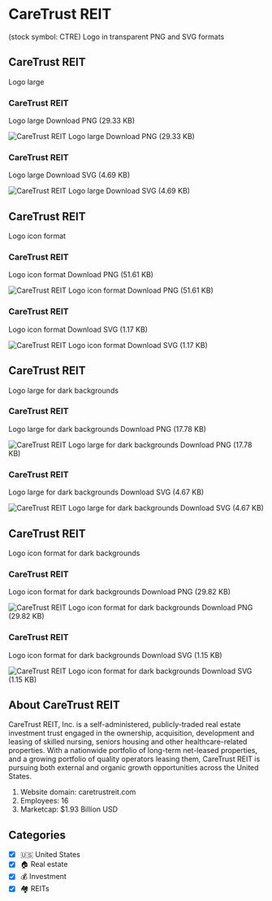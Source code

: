 # CareTrust REIT
 (stock symbol: CTRE) Logo in transparent PNG and SVG formats

## CareTrust REIT
 Logo large

### CareTrust REIT
 Logo large Download PNG (29.33 KB)

![CareTrust REIT
 Logo large Download PNG (29.33 KB)](/img/orig/CTRE_BIG-21e012d1.png)

### CareTrust REIT
 Logo large Download SVG (4.69 KB)

![CareTrust REIT
 Logo large Download SVG (4.69 KB)](/img/orig/CTRE_BIG-20e40e6c.svg)

## CareTrust REIT
 Logo icon format

### CareTrust REIT
 Logo icon format Download PNG (51.61 KB)

![CareTrust REIT
 Logo icon format Download PNG (51.61 KB)](/img/orig/CTRE-443f2854.png)

### CareTrust REIT
 Logo icon format Download SVG (1.17 KB)

![CareTrust REIT
 Logo icon format Download SVG (1.17 KB)](/img/orig/CTRE-b5ec2fbe.svg)

## CareTrust REIT
 Logo large for dark backgrounds

### CareTrust REIT
 Logo large for dark backgrounds Download PNG (17.78 KB)

![CareTrust REIT
 Logo large for dark backgrounds Download PNG (17.78 KB)](/img/orig/CTRE_BIG.D-beddd26d.png)

### CareTrust REIT
 Logo large for dark backgrounds Download SVG (4.67 KB)

![CareTrust REIT
 Logo large for dark backgrounds Download SVG (4.67 KB)](/img/orig/CTRE_BIG.D-e4c8abdb.svg)

## CareTrust REIT
 Logo icon format for dark backgrounds

### CareTrust REIT
 Logo icon format for dark backgrounds Download PNG (29.82 KB)

![CareTrust REIT
 Logo icon format for dark backgrounds Download PNG (29.82 KB)](/img/orig/CTRE.D-6b557865.png)

### CareTrust REIT
 Logo icon format for dark backgrounds Download SVG (1.15 KB)

![CareTrust REIT
 Logo icon format for dark backgrounds Download SVG (1.15 KB)](/img/orig/CTRE.D-1cee3793.svg)

## About CareTrust REIT


CareTrust REIT, Inc. is a self-administered, publicly-traded real estate investment trust engaged in the ownership, acquisition, development and leasing of skilled nursing, seniors housing and other healthcare-related properties. With a nationwide portfolio of long-term net-leased properties, and a growing portfolio of quality operators leasing them, CareTrust REIT is pursuing both external and organic growth opportunities across the United States.

1. Website domain: caretrustreit.com
2. Employees: 16
3. Marketcap: $1.93 Billion USD


## Categories
- [x] 🇺🇸 United States
- [x] 🏠 Real estate
- [x] 💰 Investment
- [x] 🏘️ REITs
